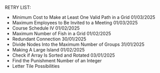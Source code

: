 RETRY LIST:

- Minimum Cost to Make at Least One Valid Path in a Grid 01/03/2025
- Maximum Employees to Be Invited to a Meeting 01/03/2025
- Course Schedule IV 01/02/2025
- Maximum Number of Fish in a Grid 01/02/2025
- Redundant Connection 30/01/2025
- Divide Nodes Into the Maximum Number of Groups 31/01/2025
- Making A Large Island 01/02/2025
- Check if Array Is Sorted and Rotated 03/01/2025
- Find the Punishment Number of an Integer
- Letter Tile Possibilities


